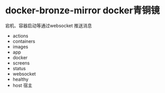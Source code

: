 # docker-bronze-mirror docker青铜镜

宕机、容器启动等通过websocket 推送消息


- actions
- containers
- images
- app
- docker
- screens
- status
- websocket
- healthy
- host 宿主
